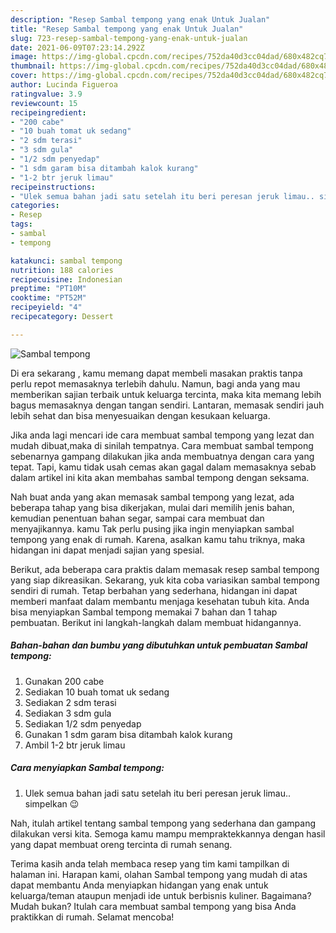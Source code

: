 ```yaml
---
description: "Resep Sambal tempong yang enak Untuk Jualan"
title: "Resep Sambal tempong yang enak Untuk Jualan"
slug: 723-resep-sambal-tempong-yang-enak-untuk-jualan
date: 2021-06-09T07:23:14.292Z
image: https://img-global.cpcdn.com/recipes/752da40d3cc04dad/680x482cq70/sambal-tempong-foto-resep-utama.jpg
thumbnail: https://img-global.cpcdn.com/recipes/752da40d3cc04dad/680x482cq70/sambal-tempong-foto-resep-utama.jpg
cover: https://img-global.cpcdn.com/recipes/752da40d3cc04dad/680x482cq70/sambal-tempong-foto-resep-utama.jpg
author: Lucinda Figueroa
ratingvalue: 3.9
reviewcount: 15
recipeingredient:
- "200 cabe"
- "10 buah tomat uk sedang"
- "2 sdm terasi"
- "3 sdm gula"
- "1/2 sdm penyedap"
- "1 sdm garam bisa ditambah kalok kurang"
- "1-2 btr jeruk limau"
recipeinstructions:
- "Ulek semua bahan jadi satu setelah itu beri peresan jeruk limau.. simpelkan 😉"
categories:
- Resep
tags:
- sambal
- tempong

katakunci: sambal tempong 
nutrition: 188 calories
recipecuisine: Indonesian
preptime: "PT10M"
cooktime: "PT52M"
recipeyield: "4"
recipecategory: Dessert

---
```



![Sambal tempong](https://img-global.cpcdn.com/recipes/752da40d3cc04dad/680x482cq70/sambal-tempong-foto-resep-utama.jpg)

Di era  sekarang , kamu memang dapat membeli masakan praktis tanpa perlu repot memasaknya terlebih dahulu. Namun, bagi anda yang mau memberikan sajian terbaik untuk keluarga tercinta, maka kita memang lebih bagus memasaknya dengan tangan sendiri. Lantaran, memasak sendiri jauh lebih sehat dan bisa menyesuaikan dengan kesukaan keluarga.

Jika anda lagi mencari ide cara membuat sambal tempong yang lezat dan mudah dibuat,maka di sinilah tempatnya. Cara membuat sambal tempong  sebenarnya gampang dilakukan jika anda membuatnya dengan cara yang tepat. Tapi, kamu tidak usah cemas akan gagal dalam memasaknya 
sebab dalam artikel ini kita akan membahas sambal tempong dengan seksama.  



Nah buat anda yang akan memasak sambal tempong yang lezat, ada beberapa tahap yang bisa dikerjakan, mulai dari memilih jenis bahan, kemudian penentuan bahan segar, sampai cara membuat dan menyajikannya. kamu Tak perlu pusing jika ingin menyiapkan sambal tempong yang enak di rumah. Karena, asalkan kamu  tahu triknya, maka hidangan ini dapat menjadi sajian yang spesial.

Berikut, ada beberapa cara praktis  dalam memasak resep sambal tempong yang siap dikreasikan. Sekarang, yuk kita coba variasikan sambal tempong sendiri di rumah. Tetap berbahan yang sederhana, hidangan ini dapat memberi manfaat dalam membantu menjaga kesehatan tubuh kita. Anda bisa menyiapkan Sambal tempong memakai 7 bahan dan 1 tahap pembuatan. Berikut ini langkah-langkah dalam membuat hidangannya.

<!--inarticleads1-->

##### Bahan-bahan dan bumbu yang dibutuhkan untuk pembuatan Sambal tempong:

1. Gunakan 200 cabe
1. Sediakan 10 buah tomat uk sedang
1. Sediakan 2 sdm terasi
1. Sediakan 3 sdm gula
1. Sediakan 1/2 sdm penyedap
1. Gunakan 1 sdm garam bisa ditambah kalok kurang
1. Ambil 1-2 btr jeruk limau




<!--inarticleads2-->

##### Cara menyiapkan Sambal tempong:

1. Ulek semua bahan jadi satu setelah itu beri peresan jeruk limau.. simpelkan 😉




Nah, itulah artikel tentang  sambal tempong  yang sederhana dan gampang dilakukan versi kita. Semoga kamu mampu mempraktekkannya dengan hasil yang dapat membuat oreng tercinta di rumah senang. 

Terima kasih anda telah membaca resep yang tim kami tampilkan di halaman ini. Harapan kami, olahan  Sambal tempong yang mudah di atas dapat membantu Anda menyiapkan hidangan yang enak untuk keluarga/teman ataupun menjadi ide untuk berbisnis kuliner. Bagaimana? Mudah bukan? Itulah cara membuat sambal tempong yang bisa Anda praktikkan di rumah. Selamat mencoba!

